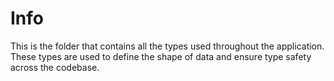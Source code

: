 # Info

This is the folder that contains all the types used throughout the application. These types are used to define the shape of data and ensure type safety across the codebase.
